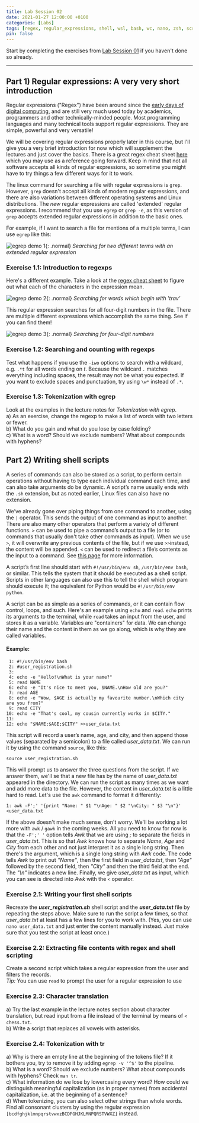 ```yaml
---
title: Lab Session 02
date: 2021-01-27 12:00:00 +0100
categories: [Labs]
tags: [regex, regular_expressions, shell, wsl, bash, wc, nano, zsh, scripting, grep, egrep, tr, read, echo, awk, gawk]
pin: false
---
```


Start by completing the exercises from
[Lab Session 01](https://sebastianrokholt.github.io/LING123labs/posts/Lab-Session-01/) if you haven't done so already.

---

## Part 1) Regular expressions: A very very short introduction

Regular expressions ("Regex") have been around since the [early days of digital computing](https://www.youtube.com/watch?v=NTfOnGZUZDk),
and are still very much used today by academics, programmers and other technically-minded people.
Most programming languages and many technical tools support regular expressions.
They are simple, powerful and very versatile!

We will be covering regular expressions properly later in this course, but I'll give you a very brief introduction for
now which will supplement the lectures and just cover the basics. There is a great regex cheat sheet
[here](https://developer.mozilla.org/en-US/docs/Web/JavaScript/Guide/Regular_Expressions/Cheatsheet) which you may use
as a reference going forward. Keep in mind that not all software accepts all kinds of regular expressions, so sometime
you might have to try things a few different ways for it to work.

The linux command for searching a file with regular expressions is `grep`. However, `grep` doesn't accept all kinds
of modern regular expressions, and there are also variations between different operating systems and Linux distributions.
The *new* regular expressions are called 'extended' regular expressions. I recommend that you use `egrep` or `grep -e`,
as this version of `grep` accepts extended regular expressions in addition to the basic ones.

For example, if I want to search a file for mentions of a multiple terms, I can use `egrep` like this:

![egrep demo 1](/assets/img/regex%20demo%202.png){: .normal}
_Searching for two different terms with an extended regular expression_


### Exercise 1.1: Introduction to regexps<br>

Here's a different example. Take a look at the
[regex cheat sheet](https://developer.mozilla.org/en-US/docs/Web/JavaScript/Guide/Regular_Expressions/Cheatsheet)
to figure out what each of the characters in the expression mean.

![egrep demo 2](/assets/img/regex%20demo%201.png){: .normal}
_Searching for words which begin with 'trav'_

This regular expression searches for all four-digit numbers in the file.
There are multiple different expressions which accomplish the same thing.
See if you can find them!

![egrep demo 3](/assets/img/regex%20demo%203.png){: .normal}
_Searching for four-digit numbers_


### Exercise 1.2: Searching and counting with regexps<br>
Test what happens if you use the `-iwo` options to search with a wildcard, e.g. `.*t` for all words ending on *t*.
Because the wildcard *`.`* matches everything including spaces, the result may not be what you expected.
If you want to exclude spaces and punctuation, try using `\w*` instead of `.*`.



### Exercise 1.3: Tokenization with egrep <br>
Look at the examples in the lecture notes for *Tokenization with egrep*. <br>
a) As an exercise, change the regexp to make a list of words with two letters or fewer.<br>
b) What do you gain and what do you lose by case folding?<br>
c) What is a word? Should we exclude numbers? What about compounds with hyphens?<br>



## Part 2) Writing shell scripts
A series of commands can also be stored as a script, to perform certain operations without having to type each
individual command each time, and can also take arguments do be dynamic. A script’s name usually ends with
the `.sh` extension, but as noted earlier, Linux files can also have no extension.

We’ve already gone over piping things from one command to another, using the `|` operator. This sends the output of
one command as input to another. There are also many other operators that perform a variety of different functions.
`>` can be used to pipe a command’s output to a file (or to commands that usually don't take other commands as input).
When we use `>`, it will overwrite any previous contents of the file, but if we use `>>`instead, the content will be
appended. `<` can be used to redirect a file’s contents as the input to a command.
See [this page](https://lingkurs.h.uib.no/webroot/index.php?page=unix&lang=en&course=ling123) for more information.

A script’s first line should start with `#!/usr/bin/env sh`, `/usr/bin/env bash`, or similar.
This tells the system that it should be executed as a shell script. Scripts in other languages can also use this
to tell the shell which program should execute it; the equivalent for Python would be `#!/usr/bin/env python`.

A script can be as simple as a series of commands, or it can contain flow control, loops, and such.
Here's an example using `echo` and `read`. `echo` prints its arguments to the terminal, while `read`
takes an input from the user, and stores it as a variable. Variables are "containers" for data. We can change their name
and  the content in them as we go along, which is why they are called variables.

#### Example:
```shell
 1: #!/usr/bin/env bash
 2: #user_registration.sh
 3:
 4: echo -e "Hello!\nWhat is your name?"
 5: read NAME
 6: echo -e "It's nice to meet you, $NAME.\nHow old are you?"
 7: read AGE
 8: echo -e "Wow, $AGE is actually my favourite number.\nWhich city are you from?"
 9: read CITY
10: echo -e "That's cool, my cousin currently works in $CITY."
11:
12: echo "$NAME;$AGE;$CITY" >>user_data.txt
```
This script will record a user’s name, age, and city, and then append those values (separated by a semicolon)
to a file called *user_data.txt*. We can run it by using the command `source`, like this:

```shell
source user_registration.sh
```
This will prompt us to answer the three questions from the script. If we answer them, we'll se that a new
file has by the name of *user_data.txt* appeared in the directory. We can run the script as many times as
we want and add more data to the file. However, the content in *user_data.txt* is a little hard to read.
Let's use the `awk` command to format it differently:

```shell
1: awk -F';' '{print "Name: " $1 "\nAge: " $2 "\nCity: " $3 "\n"}' <user_data.txt
```

If the above doesn't make much sense, don't worry. We'll be working a lot more with `awk` / `gawk` in the coming weeks.
All you need to know for now is that the `-F';' '` option tells *Awk* that we are using *;* to separate the fields
in *user_data.txt*. This is so that *Awk* knows how to separate *Name*, *Age* and *City* from each
other and not just interpret it as a single long string. Then there's the argument, which is a single long string with
*Awk* code. The code tells *Awk* to print out *"Name"*, then the first field in *user_data.txt*, then *"Age"* followed by the
second field, then *"City"* and then the third field at the end. The *"\n"* indicates a new line.
Finally, we give *user_data.txt* as input, which you can see is directed into *Awk* with the `<` operator.



### Exercise 2.1: Writing your first shell scripts
Recreate the ***user_registration.sh*** shell script and the ***user_data.txt*** file by repeating the steps above.
Make sure to run the script a few times, so that *user_data.txt* at least has a few lines for you to work with.
(Yes, you can use `nano user_data.txt` and just enter the content manually instead.
Just make sure that you test the script at least once.)


### Exercise 2.2: Extracting file contents with regex and shell scripting
Create a second script which takes a regular expression from the user and filters the records. <br>
*Tip:* You can use `read` to prompt the user for a regular expression to use



### Exercise 2.3: Character translation <br>
a) Try the last example in the lecture notes section about character translation,
but read input from a file instead of the terminal by means of `< chess.txt`. <br>
b) Write a script that replaces all vowels with asterisks.



### Exercise 2.4: Tokenization with tr <br>
a) Why is there an empty line at the beginning of the tokens file? If it bothers you, try to remove it by adding
`egrep -v '^$'` to the pipeline.<br>
b) What is a word? Should we exclude numbers? What about compounds with hyphens? Check `man tr`.<br>
c) What information do we lose by lowercasing every word? How could we distinguish meaningful capitalization
(as in proper names) from accidental capitalization, i.e. at the beginning of a sentence?<br>
d) When tokenizing, you can also select other strings than whole words. Find all consonant clusters by using the regular
expression `[bcdfghjklmnpqrstvwxzBCDFGHJKLMNPQRSTVWXZ]` instead.


